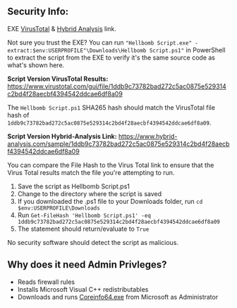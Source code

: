 ## Security Info:

EXE [VirusTotal](https://www.virustotal.com/gui/file/1681e3b27afbea695db2e28d2cadce14ce30fe4de5165cc754a97712f6847f56) & [Hybrid Analysis](https://www.hybrid-analysis.com/sample/1681e3b27afbea695db2e28d2cadce14ce30fe4de5165cc754a97712f6847f56) link.

Not sure you trust the EXE? You can run ``"Hellbomb Script.exe" -extract:$env:USERPROFILE"\Downloads\Hellbomb Script.ps1"`` in PowerShell to extract the script from the EXE to verify it's the same source code as what's shown here.

**Script Version VirusTotal Results:** https://www.virustotal.com/gui/file/1ddb9c73782bad272c5ac0875e529314c2bd4f28aecbf4394542ddcae6df8a09

The ``Hellbomb Script.ps1`` SHA265 hash should match the VirusTotal file hash of ``1ddb9c73782bad272c5ac0875e529314c2bd4f28aecbf4394542ddcae6df8a09``.

**Script Version Hybrid-Analysis Link:** https://www.hybrid-analysis.com/sample/1ddb9c73782bad272c5ac0875e529314c2bd4f28aecbf4394542ddcae6df8a09

You can compare the File Hash to the Virus Total link to ensure that the Virus Total results match the file you're attempting to run.

1. Save the script as Hellbomb Script.ps1
2. Change to the directory where the script is saved
3. If you downloaded the .ps1 file to your Downloads folder, run ``cd $env:USERPROFILE\Downloads``
4. Run ``Get-FileHash 'Hellbomb Script.ps1' -eq 1ddb9c73782bad272c5ac0875e529314c2bd4f28aecbf4394542ddcae6df8a09``
5. The statement should return/evaluate to ``True``

No security software should detect the script as malicious.

## Why does it need Admin Privleges?
- Reads firewall rules
- Installs Microsoft Visual C++ redistributables
- Downloads and runs [Coreinfo64.exe](https://learn.microsoft.com/en-us/sysinternals/downloads/coreinfo) from Microsoft as Administrator
